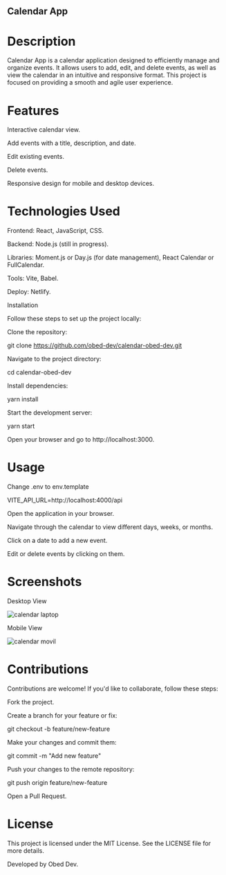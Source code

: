 ## Calendar App



# Description

Calendar App is a calendar application designed to efficiently manage and organize events. It allows users to add, edit, and delete events, as well as view the calendar in an intuitive and responsive format. This project is focused on providing a smooth and agile user experience.

# Features

Interactive calendar view.

Add events with a title, description, and date.

Edit existing events.

Delete events.

Responsive design for mobile and desktop devices.

# Technologies Used

Frontend: React, JavaScript, CSS.

Backend: Node.js (still in progress).

Libraries: Moment.js or Day.js (for date management), React Calendar or FullCalendar.

Tools: Vite, Babel.

Deploy: Netlify.

Installation

Follow these steps to set up the project locally:

Clone the repository:

git clone https://github.com/obed-dev/calendar-obed-dev.git

Navigate to the project directory:

cd calendar-obed-dev

Install dependencies:

yarn install

Start the development server:

yarn start

Open your browser and go to http://localhost:3000.

# Usage

Change .env to env.template 

VITE_API_URL=http://localhost:4000/api


Open the application in your browser.

Navigate through the calendar to view different days, weeks, or months.

Click on a date to add a new event.

Edit or delete events by clicking on them.

# Screenshots
Desktop View 


![calendar laptop](https://github.com/user-attachments/assets/d771139e-af41-410a-8d3a-121e2f73719f)




Mobile View 

![calendar movil](https://github.com/user-attachments/assets/469c97af-8751-4c56-b684-98fa16339878)





# Contributions

Contributions are welcome! If you'd like to collaborate, follow these steps:

Fork the project.

Create a branch for your feature or fix:

git checkout -b feature/new-feature

Make your changes and commit them:

git commit -m "Add new feature"

Push your changes to the remote repository:

git push origin feature/new-feature

Open a Pull Request.

# License

This project is licensed under the MIT License. See the LICENSE file for more details.

Developed by Obed Dev.
